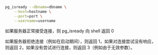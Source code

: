 ```bash
pg_isready --dbname=dbname \
    --host=hostname \
    --port=port \
    --username=username
```

如果服务器正常接受连接，则 pg_isready 向 shell 返回 0

如果服务器拒绝连接（例如在启动期间），则返回 1，如果对连接尝试没有响应，则返回 2，如果没有尝试进行连接，则返回 3（例如由于无效参数）。
